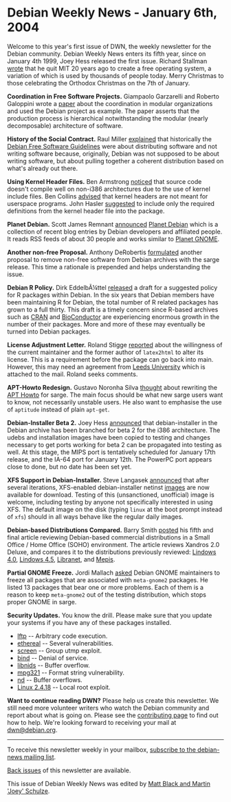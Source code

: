 
Debian Weekly News - January 6th, 2004
======================================


Welcome to this year's first issue of DWN, the weekly newsletter for the
Debian community. Debian Weekly News enters its fifth year, since on January
4th 1999, Joey Hess released the first issue. Richard Stallman [wrote](http://www.newsforge.com/article.pl?sid=04/01/05/1146229) that
he quit MIT 20 years ago to create a free operating system, a variation of
which is used by thousands of people today. Merry Christmas to those
celebrating the Orthodox Christmas on the 7th of January.


**Coordination in Free Software Projects.** Giampaolo
Garzarelli and Roberto Galoppini wrote a [paper](http://opensource.mit.edu/papers/garzarelligaloppini.pdf)
about the coordination in modular organizations and used the Debian project as
example. The paper asserts that the production process is hierarchical
notwithstanding the modular (nearly decomposable) architecture of software.


**History of the Social Contract.** Raul Miller [explained](https://lists.debian.org/debian-vote-0401/msg00002.html)
that historically the [Debian Free
Software Guidelines](https://www.debian.org/social_contract#guidelines) were about distributing software and not writing
software because, originally, Debian was not supposed to be about writing
software, but about pulling together a coherent distribution based on what's
already out there.


**Using Kernel Header Files.** Ben Armstrong [noticed](https://lists.debian.org/debian-devel-0312/msg02272.html)
that source code doesn't compile well on non-i386 architectures due to the use
of kernel include files. Ben Collins [advised](https://lists.debian.org/debian-devel-0312/msg02273.html)
that kernel headers are not meant for userspace programs. John Hasler [suggested](https://lists.debian.org/debian-devel-0312/msg02282.html)
to include only the required definitions from the kernel header file into the
package.


**Planet Debian.** Scott James Remnant [announced](https://lists.debian.org/debian-devel-announce-0401/msg00001.html) [Planet
Debian](https://people.debian.org/~keybuk/planetdebian/) which is a collection of recent blog entries by Debian developers
and affiliated people. It reads RSS feeds of about 30 people and works similar
to [Planet GNOME](http://planet.gnome.org/).


**Another non-free Proposal.** Anthony DeRobertis [formulated](https://lists.debian.org/debian-vote-0401/msg00062.html)
another proposal to remove non-free software from Debian archives with the
sarge release. This time a rationale is prepended and helps understanding the
issue.


**Debian R Policy.** Dirk EddelbÃ¼ttel [released](https://lists.debian.org/debian-devel-0312/msg02332.html) a
draft for a suggested policy for R packages within Debian. In the six years
that Debian members have been maintaining R for Debian, the total number of R
related packages has grown to a full thirty. This draft is a timely concern
since R-based archives such as [CRAN](http://cran.r-project.org/)
and [BioConductor](http://www.bioconductor.org/) are experiencing
enormous growth in the number of their packages. More and more of these may
eventually be turned into Debian packages.


**License Adjustment Letter.** Roland Stigge [reported](https://lists.debian.org/debian-legal-0401/msg00016.html)
about the willingness of the current maintainer and the former author of
`latex2html` to alter its license. This is a requirement before
the package can go back into main. However, this may need an agreement from
[Leeds University](http://www.leeds.ac.uk/) which is attached to
the mail.
Roland seeks comments.


**APT-Howto Redesign.** Gustavo Noronha Silva [thought](https://lists.debian.org/debian-doc-0312/msg00024.html) about
rewriting the [APT Howto](https://www.debian.org/doc/manuals/apt-howto/) for
sarge. The main focus should be what new sarge users want to know, not
necessarily unstable users. He also want to emphasise the use of
`aptitude` instead of plain `apt-get`.


**Debian-Installer Beta 2.** Joey Hess [announced](https://lists.debian.org/debian-boot-0401/msg00269.html)
that debian-installer in the Debian archive has been branched for beta 2 for
the i386 architecture. The
udebs and installation images have been copied to testing and changes
necessary to get ports working for beta 2 can be propagated into testing as
well. At this stage, the MIPS port is tentatively scheduled for January 17th
release, and the IA-64 port for January 12th. The PowerPC port appears close
to done, but no date has been set yet.


**XFS Support in Debian-Installer.** Steve Langasek [announced](https://lists.debian.org/debian-boot-0401/msg00218.html)
that after several iterations, XFS-enabled
debian-installer netinst [images](https://people.debian.org/~vorlon/d-i/xfs/sarge-i386-xfs-netinst.iso) are now available for
download. Testing of this (unsanctioned, unofficial) image is welcome,
including testing by anyone not specifically interested in using XFS. The
default image on the disk (typing `linux` at the boot prompt instead of
`xfs`) should in all ways behave like the regular daily images.


**Debian-based Distributions Compared.** Barry Smith [posted](http://www.osnews.com/story.php?news_id=5564) his fifth and
final article reviewing Debian-based commercial distributions in a Small
Office / Home Office (SOHO) environment. The article reviews Xandros 2.0
Deluxe, and compares it to the distributions previously reviewed: [Lindows 4.0](http://www.osnews.com/story.php?news_id=5238), [Lindows 4.5](http://www.osnews.com/story.php?news_id=5495), [Libranet](http://www.osnews.com/story.php?news_id=5274), and [Mepis](http://www.osnews.com/story.php?news_id=5348).


**Partial GNOME Freeze.** Jordi Mallach [asked](https://lists.debian.org/debian-gtk-gnome-0401/msg00017.html)
Debian GNOME maintainers to freeze all packages that are associated with
`meta-gnome2` packages. He listed 13 packages that bear one or
more problems. Each of them is a reason to keep `meta-gnome2` out
of the testing distribution, which stops proper GNOME in sarge.



**Security Updates.** You know the drill. Please make sure
that you update your systems if you have any of these packages installed.


* [lftp](https://www.debian.org/security/2004/dsa-406) --
 Arbitrary code execution.
* [ethereal](https://www.debian.org/security/2004/dsa-407) --
 Several vulnerabilities.
* [screen](https://www.debian.org/security/2004/dsa-408) --
 Group utmp exploit.
* [bind](https://www.debian.org/security/2004/dsa-409) --
 Denial of service.
* [libnids](https://www.debian.org/security/2004/dsa-410) --
 Buffer overflow.
* [mpg321](https://www.debian.org/security/2004/dsa-411) --
 Format string vulnerability.
* [nd](https://www.debian.org/security/2004/dsa-412) --
 Buffer overflows.
* [Linux 2.4.18](https://www.debian.org/security/2004/dsa-413) --
 Local root exploit.


**Want to continue reading DWN?** Please help us create this
newsletter. We still need more volunteer writers who watch the Debian
community and report about what is going on. Please see the [contributing page](https://www.debian.org/News/weekly/contributing) to find out how
to help. We're looking forward to receiving your mail at [dwn@debian.org](mailto:dwn@debian.org).




---



 To receive this newsletter weekly in your mailbox, [subscribe to the debian-news mailing list](https://lists.debian.org/debian-news/).



[Back issues](https://www.debian.org/News/weekly/) of this newsletter are available.



This issue of Debian Weekly News was edited by [Matt Black and Martin 'Joey' Schulze](mailto:dwn@debian.org).




